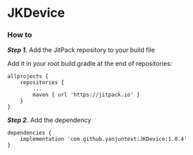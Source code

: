 # JKDevice

### How to

***Step 1.*** Add the JitPack repository to your build file

Add it in your root build.gradle at the end of repositories:
```
allprojects {
	repositories {
		...
		maven { url 'https://jitpack.io' }
	}
}
```
***Step 2.*** Add the dependency
```
dependencies {
    implementation 'com.github.yanjuntext:JKDevice:1.0.4'
}
```
